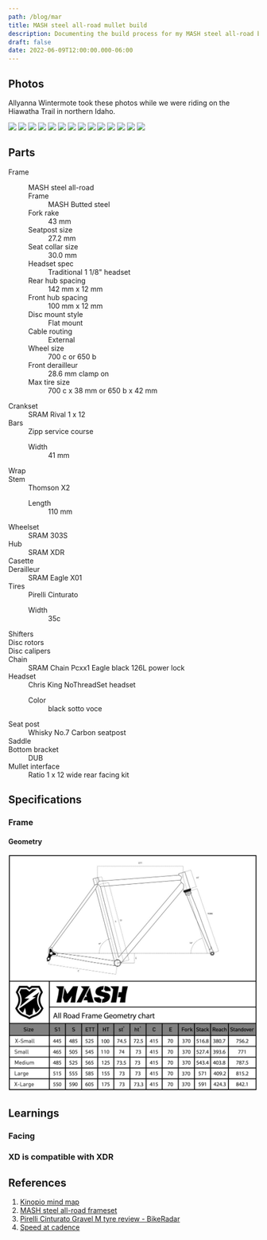 ```yaml
---
path: /blog/mar
title: MASH steel all-road mullet build
description: Documenting the build process for my MASH steel all-road build
draft: false
date: 2022-06-09T12:00:00.000-06:00
---
```

## Photos

Allyanna Wintermote took these photos while we were riding on the Hiawatha Trail in northern Idaho.

![](./hiawatha-47.jpg)
![](./hiawatha-48.jpg)
![](./hiawatha-49.jpg)
![](./hiawatha-50.jpg)
![](./hiawatha-52.jpg)
![](./hiawatha-51.jpg)
![](./hiawatha-53.jpg)
![](./hiawatha-54.jpg)
![](./hiawatha-55.jpg)
![](./hiawatha-56.jpg)
![](./hiawatha-57.jpg)
![](./hiawatha-58.jpg)
![](./hiawatha-59.jpg)
![](./hiawatha-60.jpg)

## Parts

<dl>
  <dt>Frame</dt>
  <dd>
    <dl>
    MASH steel all-road
      <dt>Frame</dt><dd>MASH Butted steel</dd>
      <dt>Fork rake</dt><dd>43 mm</dd>
      <dt>Seatpost size</dt><dd>27.2 mm</dd>
      <dt>Seat collar size</dt><dd>30.0 mm</dd>
      <dt>Headset spec</dt><dd>Traditional 1 1/8" headset</dd>
      <dt>Rear hub spacing</dt><dd>142 mm x 12 mm</dd>
      <dt>Front hub spacing</dt><dd>100 mm x 12 mm</dd>
      <dt>Disc mount style</dt><dd>Flat mount</dd>
      <dt>Cable routing</dt><dd>External</dd>
      <dt>Wheel size</dt><dd>700 c or 650 b</dd>
      <dt>Front derailleur</dt><dd>28.6 mm clamp on</dd>
      <dt>Max tire size</dt><dd>700 c x 38 mm or 650 b x 42 mm</dd>
    </dl>
  </dd>

  <dt>Crankset</dt>
  <dd>SRAM Rival 1 x 12</dd>

  <dt>Bars</dt>
  <dd>Zipp service course
    <dl>
      <dt>Width</dt>
      <dd>41 mm</dd>
    </dl>
  </dd>

  <dt>Wrap</dt>
  <dd></dd>

  <dt>Stem</dt>
  <dd>
    Thomson X2
    <dl>
      <dt>Length</dt>
      <dd>110 mm</dd>
    </dl>
  </dd>

  <dt>Wheelset</dt>
  <dd>SRAM 303S</dd>

  <dt>Hub</dt>
  <dd>SRAM XDR</dd>

  <dt>Casette</dt>
  <dd>
  </dd>

  <dt>Derailleur</dt>
  <dd>SRAM Eagle X01</dd>

  <dt>Tires</dt>
  <dd>
    Pirelli Cinturato
    <dl>
      <dt>Width</dt>
      <dd>35c</dd>
    </dl>
  </dd>

  <dt>Shifters</dt>
  <dd></dd>

  <dt>Disc rotors</dt>
  <dd></dd>

  <dt>Disc calipers</dt>
  <dd></dd>

  <dt>Chain</dt>
  <dd>SRAM Chain Pcxx1 Eagle black 126L power lock</dd>

  <dt>Headset</dt>
  <dd>Chris King NoThreadSet headset
    <dl>
      <dt>Color</dt>
      <dd>black sotto voce</dd>
    </dl>
  </dd>

  <dt>Seat post</dt>
  <dd>Whisky No.7 Carbon seatpost</dd>

  <dt>Saddle</dt>
  <dd></dd>

  <dt>Bottom bracket</dt>
  <dd>DUB</dd>

  <dt>Mullet interface</dt>
  <dd>Ratio 1 x 12 wide rear facing kit</dd>

</dl>

## Specifications

### Frame

#### Geometry

![](./geometry.jpg)

## Learnings

### Facing

### XD is compatible with XDR

## References

[kinopio]: https://kinopio.club/bike-build-mash-all-road-mullet-8cYbIr_r9RpbQJeshXTc0
[mash]: https://www.mashsf.com/news/mash/mash-steel-all-road-frameset
[pcgmtrb]: https://www.bikeradar.com/reviews/components/tyres/gravel-bike-tyres/pirelli-cinturato-gravel-m-tyre-review/?hidden=true/
[bikecalc]: https://www.bikecalc.com/speed_at_cadence

1. [Kinopio mind map][kinopio]
1. [MASH steel all-road frameset][mash]
1. [Pirelli Cinturato Gravel M tyre review - BikeRadar][pcgmtrb]
1. [Speed at cadence][bikecalc]
